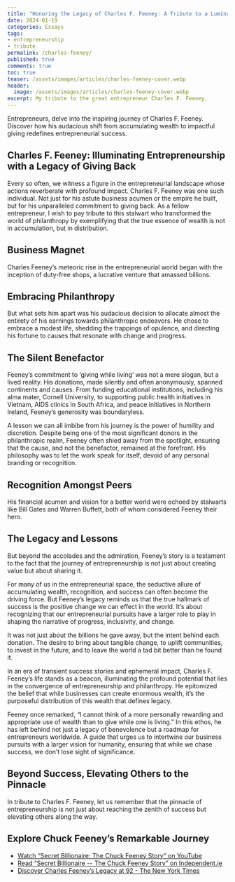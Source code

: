 ```yaml
---
title: "Honoring the Legacy of Charles F. Feeney: A Tribute to a Luminary Entrepreneur"
date: 2024-01-19
categories: Essays
tags:
- entrepreneurship
- tribute
permalink: /charles-feeney/
published: true
comments: true
toc: true
teaser: /assets/images/articles/charles-feeney-cover.webp
header:
  image: /assets/images/articles/charles-feeney-cover.webp
excerpt: My tribute to the great entrepreneur Charles F. Feeney.
---
```

Entrepreneurs, delve into the inspiring journey of Charles F. Feeney. Discover how his audacious shift from accumulating wealth to impactful giving redefines entrepreneurial success.

## Charles F. Feeney: Illuminating Entrepreneurship with a Legacy of Giving Back
Every so often, we witness a figure in the entrepreneurial landscape whose actions reverberate with profound impact. Charles F. Feeney was one such individual. Not just for his astute business acumen or the empire he built, but for his unparalleled commitment to giving back. As a fellow entrepreneur, I wish to pay tribute to this stalwart who transformed the world of philanthropy by exemplifying that the true essence of wealth is not in accumulation, but in distribution.

## Business Magnet
Charles Feeney’s meteoric rise in the entrepreneurial world began with the inception of duty-free shops, a lucrative venture that amassed billions. 

## Embracing Philanthropy
But what sets him apart was his audacious decision to allocate almost the entirety of his earnings towards philanthropic endeavors. He chose to embrace a modest life, shedding the trappings of opulence, and directing his fortune to causes that resonate with change and progress.

## The Silent Benefactor
Feeney’s commitment to ‘giving while living’ was not a mere slogan, but a lived reality. His donations, made silently and often anonymously, spanned continents and causes. From funding educational institutions, including his alma mater, Cornell University, to supporting public health initiatives in Vietnam, AIDS clinics in South Africa, and peace initiatives in Northern Ireland, Feeney’s generosity was boundaryless.

A lesson we can all imbibe from his journey is the power of humility and discretion. Despite being one of the most significant donors in the philanthropic realm, Feeney often shied away from the spotlight, ensuring that the cause, and not the benefactor, remained at the forefront. His philosophy was to let the work speak for itself, devoid of any personal branding or recognition.

## Recognition Amongst Peers
His financial acumen and vision for a better world were echoed by stalwarts like Bill Gates and Warren Buffett, both of whom considered Feeney their hero. 

## The Legacy and Lessons
But beyond the accolades and the admiration, Feeney’s story is a testament to the fact that the journey of entrepreneurship is not just about creating value but about sharing it.

For many of us in the entrepreneurial space, the seductive allure of accumulating wealth, recognition, and success can often become the driving force. But Feeney’s legacy reminds us that the true hallmark of success is the positive change we can effect in the world. It’s about recognizing that our entrepreneurial pursuits have a larger role to play in shaping the narrative of progress, inclusivity, and change.

It was not just about the billions he gave away, but the intent behind each donation. The desire to bring about tangible change, to uplift communities, to invest in the future, and to leave the world a tad bit better than he found it.

In an era of transient success stories and ephemeral impact, Charles F. Feeney’s life stands as a beacon, illuminating the profound potential that lies in the convergence of entrepreneurship and philanthropy. He epitomized the belief that while businesses can create enormous wealth, it’s the purposeful distribution of this wealth that defines legacy.

Feeney once remarked, “I cannot think of a more personally rewarding and appropriate use of wealth than to give while one is living.” In this ethos, he has left behind not just a legacy of benevolence but a roadmap for entrepreneurs worldwide. A guide that urges us to intertwine our business pursuits with a larger vision for humanity, ensuring that while we chase success, we don’t lose sight of significance.

## Beyond Success, Elevating Others to the Pinnacle
In tribute to Charles F. Feeney, let us remember that the pinnacle of entrepreneurship is not just about reaching the zenith of success but elevating others along the way.

## Explore Chuck Feeney’s Remarkable Journey
- [Watch “Secret Billionaire: The Chuck Feeney Story” on YouTube](https://youtu.be/OMcjxe8slYI?si=6iuZUAnx2nvruos1)
- [Read “Secret Billionaire -- The Chuck Feeney Story” on Independent.ie](https://www.independent.ie/entertainment/secret-billionaire-the-chuck-feeney-story/26533008.html)
- [Discover Charles Feeney’s Legacy at 92 - The New York Times](https://www.nytimes.com/2023/10/09/business/charles-f-feeney-dead.html?unlocked_article_code=wrUgP-vJsid2auGXVb8gV-9awupC8rVtTJHYufW3Ldozsk-xFX6jv8mk5BTVWwrm7c9ZsmUDPjH_z0u0SLVqR7BNlyPpcDbvXCoVmJKREY1kez0Hz2LIAddeAVS5toojDB8v9dSbTXtE3l9TWK5s5ckLaLczwHx1UiFLNA9Bb0K6M-dpUIm2CVgypBEXgXK_SSomFL7Uo_pS9DLDJ6mrdRxftjEWCDiyP_G-vHTJgazYJs47L_9WuZQsnzVXqjo7I9nrO5eATJGIrvxnsokouZr0u_S3eXTrVWI-Qpk4Az0ZXxg6zSf8Mm1UnfbJsWoOMrym60Sp_aNo1drZCsTVig&smid=url-share)